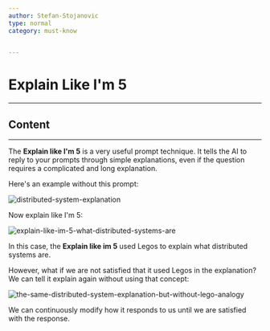```yaml
---
author: Stefan-Stojanovic
type: normal
category: must-know
 

---
```


# Explain Like I'm 5

---

## Content

---

The **Explain like I'm 5** is a very useful prompt technique. It tells the AI to reply to your prompts through simple explanations, even if the question requires a complicated and long explanation.

Here's an example without this prompt:

![distributed-system-explanation](https://img.enkipro.com/b3d6fef66f729956b5b054a63f809e1e.png)

Now explain like I'm 5:

![explain-like-im-5-what-distributed-systems-are](https://img.enkipro.com/c975edf7006af5179d6672c73a016aac.png)

In this case, the **Explain like im 5** used Legos to explain what distributed systems are. 

However, what if we are not satisfied that it used Legos in the explanation? We can tell it explain again without using that concept:

![the-same-distributed-system-explanation-but-without-lego-analogy  ](https://img.enkipro.com/46e454bd007ba73bb56e0deed8e37380.png)

We can continuously modify how it responds to us until we are satisfied with the response.